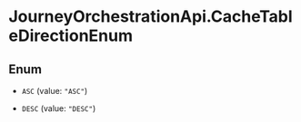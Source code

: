 # JourneyOrchestrationApi.CacheTableDirectionEnum

## Enum


* `ASC` (value: `"ASC"`)

* `DESC` (value: `"DESC"`)


